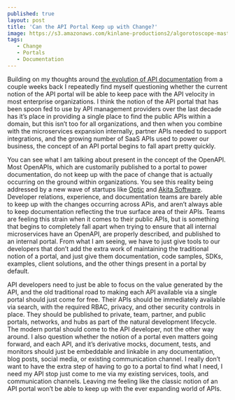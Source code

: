 ```yaml
---
published: true
layout: post
title: 'Can the API Portal Keep up with Change?'
image: https://s3.amazonaws.com/kinlane-productions2/algorotoscope-master/bf-skinner-hallway-mirrors-hotel.jpg
tags:
   - Change
   - Portals
   - Documentation
---
```

Building on my thoughts around [the evolution of API documentation](https://apievangelist.com/2021/09/20/the-evolution-of-api-documentation/) from a couple weeks back I repeatedly find myself questioning whether the current notion of the API portal will be able to keep pace with the API velocity in most enterprise organizations. I think the notion of the API portal that has been spoon fed to use by API management providers over the last decade has it’s place in providing a single place to find the public APIs within a domain, but this isn’t too for all organizations, and then when you combine with the microservices expansion internally, partner APIs needed to support integrations, and the growing number of SaaS APIs used to power our business, the concept of an API portal begins to fall apart pretty quickly.


You can see what I am talking about present in the concept of the OpenAPI. Most OpenAPIs, which are customarily published to a portal to power documentation, do not keep up with the pace of change that is actually occurring on the ground within organizations. You see this reality being addressed by a new wave of startups like [Optic](https://useoptic.com/) and [Akita Software](https://www.akitasoftware.com/). Developer relations, experience, and documentation teams are barely able to keep up with the changes occurring across APis, and aren’t always able to keep documentation reflecting the true surface area of their APIs. Teams are feeling this strain when it comes to their public APIs, but is something that begins to completely fall apart when trying to ensure that all internal microservices have an OpenAPI, are properly described, and published to an internal portal. From what I am seeing, we have to just give tools to our developers that don’t add the extra work of maintaining the traditional notion of a portal, and just give them documentation, code samples, SDKs, examples, client solutions, and the other things present in a portal by default.


API developers need to just be able to focus on the value generated by the API, and the old traditional road to making each API available via a single portal should just come for free. Their APIs should be immediately available via search, with the required RBAC, privacy, and other security controls in place. They should be published to private, team, partner, and public portals, networks, and hubs as part of the natural development lifecycle. The modern portal should come to the API developer, not the other way around. I also question whether the notion of a portal even matters going forward, and each API, and it’s derivative mocks, document, tests, and monitors should just be embeddable and linkable in any documentation, blog posts, social media, or existing communication channel. I really don’t want to have the extra step of having to go to a portal to find what I need, I need my API stop just come to me via my existing services, tools, and communication channels. Leaving me feeling like the classic notion of an API portal won’t be able to keep up with the ever expanding world of APIs.